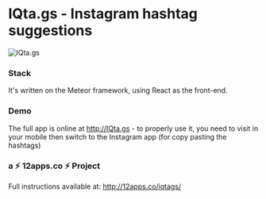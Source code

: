 
# IQta.gs - Instagram hashtag suggestions

![IQta.gs](https://ph-files.imgix.net/a154d49d-9874-4c48-9fc0-8550c3b285da?auto=format&w=610&h=420)

### Stack
It's written on the Meteor framework, using React as the front-end.

### Demo
The full app is online at http://IQta.gs - to properly use it, you need to visit in your mobile then switch to the Instagram app (for copy pasting the hashtags)

### a ⚡️ 12apps.co ⚡️ Project

Full instructions available at: http://12apps.co/iqtags/
